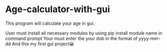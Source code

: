 # Age-calculator-with-gui

This program will calculate your age in gui.

User must install all necessary modules by using pip install module name in command prompt 
Your must enter the your dob in the format of yyyy-mm-dd
And this my first gui project😀
